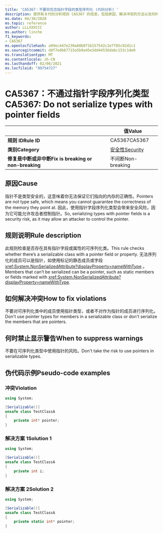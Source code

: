 ```yaml
---
title: 'CA5367：不要将包含指针字段的类型序列化 (代码分析) '
description: 提供有关代码分析规则 CA5367 的信息，包括原因、解决冲突的方法以及何时取消显示。
ms.date: 04/30/2020
ms.topic: reference
author: LLLXXXCCC
ms.author: linche
f1_keywords:
- CA5367
ms.openlocfilehash: a99ec447e230a60b071b157542c2e7f85c92d1c1
ms.sourcegitcommit: ddf7edb67715a5b9a45e3dd44536dabc153c1de0
ms.translationtype: MT
ms.contentlocale: zh-CN
ms.lasthandoff: 02/06/2021
ms.locfileid: "99754727"
---
```

# <a name="ca5367-do-not-serialize-types-with-pointer-fields"></a><span data-ttu-id="00ce3-103">CA5367：不通过指针字段序列化类型</span><span class="sxs-lookup"><span data-stu-id="00ce3-103">CA5367: Do not serialize types with pointer fields</span></span>

| | <span data-ttu-id="00ce3-104">值</span><span class="sxs-lookup"><span data-stu-id="00ce3-104">Value</span></span> |
|-|-|
| <span data-ttu-id="00ce3-105">**规则 ID**</span><span class="sxs-lookup"><span data-stu-id="00ce3-105">**Rule ID**</span></span> |<span data-ttu-id="00ce3-106">CA5367</span><span class="sxs-lookup"><span data-stu-id="00ce3-106">CA5367</span></span>|
| <span data-ttu-id="00ce3-107">**类别**</span><span class="sxs-lookup"><span data-stu-id="00ce3-107">**Category**</span></span> |[<span data-ttu-id="00ce3-108">安全性</span><span class="sxs-lookup"><span data-stu-id="00ce3-108">Security</span></span>](security-warnings.md)|
| <span data-ttu-id="00ce3-109">**修复是中断或非中断**</span><span class="sxs-lookup"><span data-stu-id="00ce3-109">**Fix is breaking or non-breaking**</span></span> |<span data-ttu-id="00ce3-110">不间断</span><span class="sxs-lookup"><span data-stu-id="00ce3-110">Non-breaking</span></span>|

## <a name="cause"></a><span data-ttu-id="00ce3-111">原因</span><span class="sxs-lookup"><span data-stu-id="00ce3-111">Cause</span></span>

<span data-ttu-id="00ce3-112">指针不是类型安全的，这意味着你无法保证它们指向的内存的正确性。</span><span class="sxs-lookup"><span data-stu-id="00ce3-112">Pointers are not type safe, which means you cannot guarantee the correctness of the memory they point at.</span></span> <span data-ttu-id="00ce3-113">因此，使用指针字段序列化类型会带来安全风险，因为它可能允许攻击者控制指针。</span><span class="sxs-lookup"><span data-stu-id="00ce3-113">So, serializing types with pointer fields is a security risk, as it may allow an attacker to control the pointer.</span></span>

## <a name="rule-description"></a><span data-ttu-id="00ce3-114">规则说明</span><span class="sxs-lookup"><span data-stu-id="00ce3-114">Rule description</span></span>

<span data-ttu-id="00ce3-115">此规则检查是否存在具有指针字段或属性的可序列化类。</span><span class="sxs-lookup"><span data-stu-id="00ce3-115">This rule checks whether there’s a serializable class with a pointer field or property.</span></span> <span data-ttu-id="00ce3-116">无法序列化的成员可以是指针，如使用标记的静态成员或字段 <xref:System.NonSerializedAttribute?displayProperty=nameWithType> 。</span><span class="sxs-lookup"><span data-stu-id="00ce3-116">Members that can’t be serialized can be a pointer, such as static members or fields marked with <xref:System.NonSerializedAttribute?displayProperty=nameWithType>.</span></span>

## <a name="how-to-fix-violations"></a><span data-ttu-id="00ce3-117">如何解决冲突</span><span class="sxs-lookup"><span data-stu-id="00ce3-117">How to fix violations</span></span>

<span data-ttu-id="00ce3-118">不要对可序列化类中的成员使用指针类型，或者不对作为指针的成员进行序列化。</span><span class="sxs-lookup"><span data-stu-id="00ce3-118">Don't use pointer types for members in a serializable class or don't serialize the members that are pointers.</span></span>

## <a name="when-to-suppress-warnings"></a><span data-ttu-id="00ce3-119">何时禁止显示警告</span><span class="sxs-lookup"><span data-stu-id="00ce3-119">When to suppress warnings</span></span>

<span data-ttu-id="00ce3-120">不要在可序列化类型中使用指针的风险。</span><span class="sxs-lookup"><span data-stu-id="00ce3-120">Don't take the risk to use pointers in serializable types.</span></span>

## <a name="pseudo-code-examples"></a><span data-ttu-id="00ce3-121">伪代码示例</span><span class="sxs-lookup"><span data-stu-id="00ce3-121">Pseudo-code examples</span></span>

### <a name="violation"></a><span data-ttu-id="00ce3-122">冲突</span><span class="sxs-lookup"><span data-stu-id="00ce3-122">Violation</span></span>

```csharp
using System;

[Serializable()]
unsafe class TestClassA
{
    private int* pointer;
}
```

### <a name="solution-1"></a><span data-ttu-id="00ce3-123">解决方案 1</span><span class="sxs-lookup"><span data-stu-id="00ce3-123">Solution 1</span></span>

```csharp
using System;

[Serializable()]
unsafe class TestClassA
{
    private int i;
}
```

### <a name="solution-2"></a><span data-ttu-id="00ce3-124">解决方案 2</span><span class="sxs-lookup"><span data-stu-id="00ce3-124">Solution 2</span></span>

```csharp
using System;

[Serializable()]
unsafe class TestClassA
{
    private static int* pointer;
}
```
